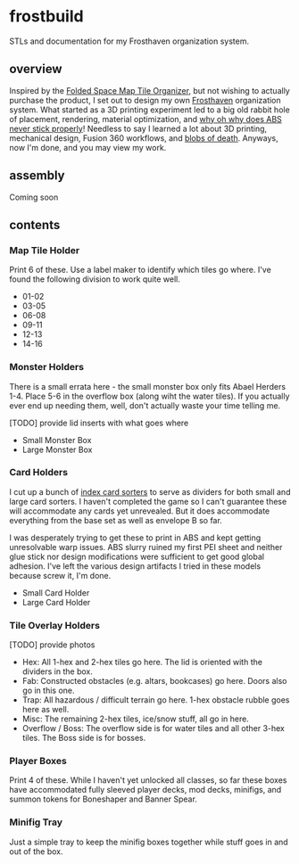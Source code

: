 # frostbuild
STLs and documentation for my Frosthaven organization system.

## overview
Inspired by the [Folded Space Map Tile Organizer](https://www.foldedspace.net/store/frosthaven-map-archive/), but not wishing to actually purchase the product, I set out to design my own [Frosthaven](https://cephalofair.com/collections/board-games/products/frosthaven-bundles) organization system. What started as a 3D printing experiment led to a big old rabbit hole of placement, rendering, material optimization, and [why oh why does ABS never stick properly](https://www.reddit.com/r/3Dprinting/comments/cza9o3/comment/eyx3e02/)! Needless to say I learned a lot about 3D printing, mechanical design, Fusion 360 workflows, and [blobs of death](https://www.reddit.com/r/prusa3d/comments/rh05cy/how_the_hell_do_i_avoid_the_blob_of_death/). Anyways, now I'm done, and you may view my work.

## assembly

Coming soon

## contents

### Map Tile Holder
Print 6 of these. Use a label maker to identify which tiles go where. I've found the following division to work quite well.
- 01-02
- 03-05
- 06-08
- 09-11
- 12-13
- 14-16

### Monster Holders
There is a small errata here - the small monster box only fits Abael Herders 1-4. Place 5-6 in the overflow box (along wiht the water tiles). If you actually ever end up needing them, well, don't actually waste your time telling me.

[TODO] provide lid inserts with what goes where
- Small Monster Box
- Large Monster Box

### Card Holders
I cut up a bunch of [index card sorters](https://www.amazon.com/OFFILICIOUS-Manila-Index-Card-Dividers/dp/B0C9PXV3JC/) to serve as dividers for both small and large card sorters. I haven't completed the game so I can't guarantee these will accommodate any cards yet unrevealed. But it does accommodate everything from the base set as well as envelope B so far.

I was desperately trying to get these to print in ABS and kept getting unresolvable warp issues. ABS slurry ruined my first PEI sheet and neither glue stick nor design modifications were sufficient to get good global adhesion. I've left the various design artifacts I tried in these models because screw it, I'm done.
- Small Card Holder
- Large Card Holder

### Tile Overlay Holders
[TODO] provide photos
- Hex: All 1-hex and 2-hex tiles go here. The lid is oriented with the dividers in the box.
- Fab: Constructed obstacles (e.g. altars, bookcases) go here. Doors also go in this one.
- Trap: All hazardous / difficult terrain go here. 1-hex obstacle rubble goes here as well.
- Misc: The remaining 2-hex tiles, ice/snow stuff, all go in here.
- Overflow / Boss: The overflow side is for water tiles and all other 3-hex tiles. The Boss side is for bosses.
  
### Player Boxes
Print 4 of these. While I haven't yet unlocked all classes, so far these boxes have accommodated fully sleeved player decks, mod decks, minifigs, and summon tokens for Boneshaper and Banner Spear.

### Minifig Tray
Just a simple tray to keep the minifig boxes together while stuff goes in and out of the box.
